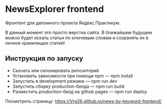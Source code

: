 # NewsExplorer frontend
Фронтент для диломного проекта Яндекс.Практикум. 

В данный момент это просто верстка сайта. В ближайшем будущем можно будет 
искать статьи по ключевым словам и сохранять их в личное хранилищее статей!
## Инструкция по запуску
- Скачать или склонировать репозиторий
- Установить зависимости при помощи npm — npm install
- Запустить в development режиме — npm run dev
- Запустить сборку production-билда — npm run build
- Разместить production-билд на github pages — npm run deploy

Посмотреть страницу: https://Vrg26.github.io/news-by-keyword-frontend/
